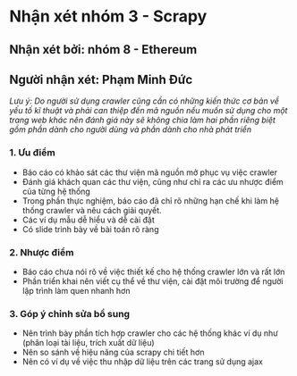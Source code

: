 # Nhận xét nhóm 3 - Scrapy
## Nhận xét bởi: nhóm 8 - Ethereum
## Người nhận xét: Phạm Minh Đức

*Lưu ý: Do người sử dụng crawler cũng cần có những kiến thức cơ bản về yếu tố kĩ thuật và phải can thiệp đến mã nguồn nếu muốn sử dụng cho một trang web khác nên đánh giá này sẽ không chia làm hai phần riêng biệt gồm phần dành cho người dùng và phần dành cho nhà phát triển*

### 1. Ưu điểm
* Báo cáo có khảo sát các thư viện mã nguồn mở phục vụ việc crawler
* Đánh giá khách quan các thư viện, cũng như chỉ ra các ưu nhược điểm của từng hệ thống
* Trong phần thực nghiệm, báo cáo đã chỉ rõ những hạn chế khi làm hệ thống crawler và nêu cách giải quyết.
* Các ví dụ mẫu dễ hiểu và dễ cài đặt
* Có slide trình bày về bài toán rõ ràng

### 2. Nhược điểm
* Báo cáo chưa nói rõ về việc thiết kế cho hệ thống crawler lớn và rất lớn
* Phần triển khai nên viết cụ thể về thư viện, cài đặt môi trường để người lập trình làm quen nhanh hơn

### 3. Góp ý chỉnh sửa bổ sung
* Nên trình bày phần tích hợp crawler cho các hệ thống khác ví dụ như (phân loại tài liệu, trích xuất dữ liệu)
* Nên so sánh về hiệu năng của scrapy chi tiết hơn
* Nên có ví dụ về việc thu nhập dữ liệu trên các trang sử dụng ajax